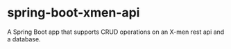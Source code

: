 # spring-boot-xmen-api
A Spring Boot app that supports CRUD operations on an X-men rest api and a database.
